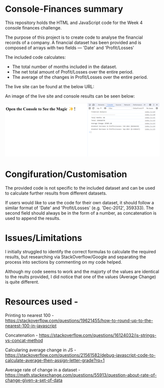 # Console-Finances summary

This repository holds the HTML and JavaScript code for the Week 4 console finances challenge.

The purpose of this project is to create code to analyse the financial records of a company. A financial dataset has been provided and is composed of arrays with two fields — 'Date' and 'Profit/Losses'

The included code calculates:

* The total number of months included in the dataset.
* The net total amount of Profit/Losses over the entire period.
* The average of the changes in Profit/Losses over the entire period.

The live site can be found at the below URL:



An image of the live site and console results can be seen below: 

<img src="/images/Screenshot 2023-10-23 151209.png">



# Congifuration/Customisation

The provided code is not specific to the included dataset and can be used to calculate further results from different datasets. 

If users would like to use the code for their own dataset, it should follow a similar format of 'Date' and 'Profit/Losses' (e.g. 'Dec-2012', 359333). The second field should always be in the form of a number, as concatenation is used to append the results.

# Issues/Limitations

I initially struggled to identify the correct formulas to calculate the required results, but researching via StackOverflow/Google and separating the process into sections by commenting on my code helped.

Although my code seems to work and the majorty of the values are identical to the reults provided, I did notice that one of the values (Average Change) is quite different. 



# Resources used -

Printing to nearest 100 - 
https://stackoverflow.com/questions/19621455/how-to-round-up-to-the-nearest-100-in-javascript

Concatenation - 
https://stackoverflow.com/questions/16124032/js-strings-vs-concat-method

Calcularing average change in JS -
https://stackoverflow.com/questions/21561582/debug-javascript-code-to-calculate-average-then-assign-letter-grade?rq=1

Average rate of change in a dataset - 
https://math.stackexchange.com/questions/55913/question-about-rate-of-change-given-a-set-of-data
